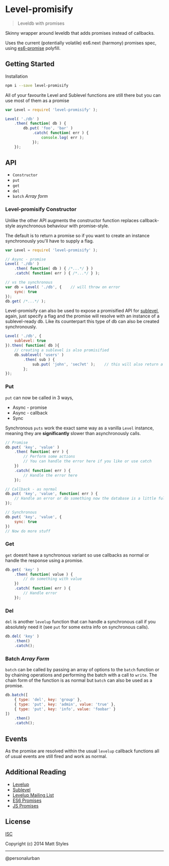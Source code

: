 # Level-promisify

> Leveldb with promises


Skinny wrapper around leveldb that adds promises instead of callbacks.

Uses the current (potentially volatile) es6.next (harmony) promises spec, using [es6-promise](https://github.com/jakearchibald/es6-promise) polyfill.


## Getting Started

Installation

```sh
npm i --save level-promisify
```

All of your favourite Level and Sublevel functions are still there but you can use most of them as a promise

```js
var Level = require( 'level-promisify' );

Level( './db' )
    .then( function( db ) {
        db.put( 'foo', 'bar' )
            .catch( function( err ) {
                console.log( err );
            });
    });
```

## API

* `Constructor`
* `put`
* `get`
* `del`
* `batch` *Array form*

### Level-promisify Constructor

Unlike the other API augments the constructor function replaces callback-style asynchronous behaviour with promise-style.

The default is to return a promise so if you want to create an instance synchronously you'll have to supply a flag.

```js
var Level = require( 'level-promisify' );

// Async - promise
Level( './db' )
    .then( function( db ) { /*...*/ } )
    .catch( function( err ) { /*...*/ } );

// vs the synchronous
var db = Level( './db', {    // will throw on error
    sync: true
});
db.get( /*...*/ );
```

Level-promisify can also be used to expose a promisified API for [sublevel](https://github.com/dominictarr/level-sublevel), again, just specify a flag and the promise will resolve with an instance of a sublevel-ready db. Like its counterpart this type of db can also be created synchronously.

```js
Level( './db', {
    sublevel: true
}).then( function( db ){
    // creating a sublevel is also promisified
    db.sublevel( 'users' )
        .then( sub ) {
            sub.put( 'john', 'sec7et' );    // this will also return a promise!
        };
});
```


### Put

`put` can now be called in 3 ways,

* Async - promise
* Async - callback
* Sync

Synchronous `puts` work the exact same way as a vanilla `Level` instance, meaning they are **significantly** slower than asynchronously calls.

```js
// Promise
db.put( 'key', 'value' )
    .then( function( err ) {
        // Perform some actions
        // You can handle the error here if you like or use catch
    })
    .catch( function( err ) {
        // Handle the error here
    });

// Callback - as normal
db.put( 'key', 'value', function( err ) {
    // Handle an error or do something now the database is a little fuller or updated
});

// Synchronous
db.put( 'key', 'value', {
    sync: true
})
// Now do more stuff
```


### Get

`get` doesnt have a synchronous variant so use callbacks as normal or handle the response using a promise.

```js
db.get( 'key' )
    .then( function( value ) {
        // do something with value
    })
    .catch( function( err ) {
        // Handle error
    });
```


### Del

`del` is another `levelup` function that can handle a synchronous call if you absolutely need it (see `put` for some extra info on synchronous calls).

```js
db.del( 'key' )
    .then()
    .catch();
```


### Batch *Array Form*

`batch` can be called by passing an array of options to the `batch` function or by chaining operations and performing the batch with a call to `write`. The chain form of the function is as normal but `batch` can also be used as a promise.

```js
db.batch([
    { type: 'del', key: 'group' },
    { type: 'put', key: 'admin', value: 'true' },
    { type: 'put', key: 'info', value: 'foobar' }
])
    .then()
    .catch();
```


## Events

As the promise are resolved within the usual `levelup` callback functions all of usual events are still fired and work as normal.


## Additional Reading

* [Levelup](https://github.com/rvagg/node-levelup)
* [Sublevel](https://github.com/dominictarr/level-sublevel)
* [Levelup Mailing List](https://groups.google.com/forum/#!forum/node-levelup)
* [ES6 Promises](http://www.html5rocks.com/en/tutorials/es6/promises/)
* [JS Promises](https://developer.mozilla.org/en-US/docs/Web/JavaScript/Reference/Global_Objects/Promise)


## License

[ISC](https://github.com/mattstyles/level-promisify/blob/master/LICENSE.md)

Copyright (c) 2014 Matt Styles

---

@personalurban

